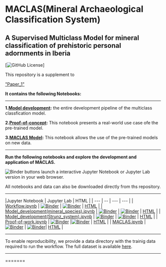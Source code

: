 # MACLAS(Mineral Archaeological Classification System)

## A Supervised Multiclass Model for mineral classification of prehistoric personal adornments in Iberia

[![GitHub License](https://github.com/Daniel-SanchezG/MACLAS/blob/main/LICENSE)]


This repository is a supplement to

["Paper_1"]()


**It contains the following Notebooks:**

---

**1.[Model development](./Model_development.ipynb):** the entire development pipeline of the multiclass classfication model.

**2.[Proof-of-concept](./Prediction_function.ipynb):** This notebook presents a real-world use case ofe the pre-trained model. 

**3.[MACLAS Model](./MACLAS.ipynb):** This notebook allows the use of the pre-trained models on new data.

---

**Run the following notebooks and explore the development and application of MACLAS.** 


![Binder](https://mybinder.org/badge_logo.svg) buttons launch a
 interactive Jupyter Notebook or Jupyter Lab version in your web browser.  

All notebooks and data can also be downloaded directly from ths repository. 

---

|Jupyter Notebook | Jupyter Lab | HTML |
| ---      | --               | ---         | ---  |
| [Workflow.ipynb](https://nbviewer.jupyter.org/github/jupyter-guide/ten-rules-jupyter/blob/master/example1/0-Workflow.ipynb) | [![Binder](https://mybinder.org/badge_logo.svg)](https://mybinder.org/v2/gh/jupyter-guide/ten-rules-jupyter/master?filepath=example1%2F0-Workflow.ipynb) | [![Binder](https://mybinder.org/badge_logo.svg)](https://mybinder.org/v2/gh/jupyter-guide/ten-rules-jupyter/master?urlpath=lab/tree/example1%2F0-Workflow.ipynb) | [HTML](https://rawgit.com/jupyter-guide/ten-rules-jupyter/master/example1/0-Workflow.html) |
| [Model_development(mineral_species).ipynb](https://nbviewer.jupyter.org/github/jupyter-guide/ten-rules-jupyter/blob/master/example1/1-CreateDataset.ipynb) | [![Binder](https://mybinder.org/badge_logo.svg)](https://mybinder.org/v2/gh/jupyter-guide/ten-rules-jupyter/master?filepath=example1%2F1-CreateDataset.ipynb) | [![Binder](https://mybinder.org/badge_logo.svg)](https://mybinder.org/v2/gh/jupyter-guide/ten-rules-jupyter/master?urlpath=lab/tree/example1%2F1-CreateDataset.ipynb) | [HTML](https://rawgit.com/jupyter-guide/ten-rules-jupyter/master/example1/1-CreateDataset.html) |
| [Model_development(Strunz_system).ipynb](https://nbviewer.jupyter.org/github/jupyter-guide/ten-rules-jupyter/blob/master/example1/2-CalculateFeatures.ipynb) | [![Binder](https://mybinder.org/badge_logo.svg)](https://mybinder.org/v2/gh/jupyter-guide/ten-rules-jupyter/master?filepath=example1%2F2-CalculateFeatures.ipynb) | [![Binder](https://mybinder.org/badge_logo.svg)](https://mybinder.org/v2/gh/jupyter-guide/ten-rules-jupyter/master?urlpath=lab/tree/example1%2F2-CalculateFeatures.ipynb) | [HTML](https://rawgit.com/jupyter-guide/ten-rules-jupyter/master/example1/2-CalculateFeatures.html) |
| [Proof-of-work.ipynb](https://nbviewer.jupyter.org/github/jupyter-guide/ten-rules-jupyter/blob/master/example1/3-FitModel.ipynb) | [![Binder](https://mybinder.org/badge_logo.svg)](https://mybinder.org/v2/gh/jupyter-guide/ten-rules-jupyter/master?filepath=example1%2F3-FitModel.ipynb) |[![Binder](https://mybinder.org/badge_logo.svg)](https://mybinder.org/v2/gh/jupyter-guide/ten-rules-jupyter/master?urlpath=lab/tree/example1%2F3-FitModel.ipynb)  | [HTML](https://rawgit.com/jupyter-guide/ten-rules-jupyter/master/example1/3-FitModel.html) |
| [MACLAS.ipynb](https://nbviewer.jupyter.org/github/jupyter-guide/ten-rules-jupyter/blob/master/example1/4-Predict.ipynb) | [![Binder](https://mybinder.org/badge_logo.svg)](https://mybinder.org/v2/gh/jupyter-guide/ten-rules-jupyter/master?filepath=example1%2F4-Predict.ipynb) | [![Binder](https://mybinder.org/badge_logo.svg)](https://mybinder.org/v2/gh/jupyter-guide/ten-rules-jupyter/master?urlpath=lab/tree/example1%2F4-Predict.ipynb)| [HTML](https://rawgit.com/jupyter-guide/ten-rules-jupyter/master/example1/4-Predict.html) |

---

To enable reproducibility, we provide a data directory with the trainig data required to run the workflow. The full dataset is available [here](./example1/data/Datasets.md).

---
=======

